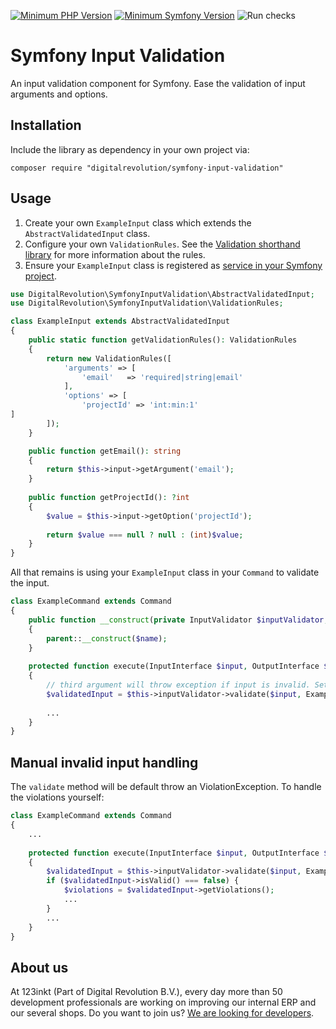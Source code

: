 [![Minimum PHP Version](https://img.shields.io/badge/php-%3E%3D%208.0-8892BF)](https://php.net/)
[![Minimum Symfony Version](https://img.shields.io/badge/symfony-%3E%3D%206.0-brightgreen)](https://symfony.com/doc/current/validation.html)
![Run checks](https://github.com/123inkt/symfony-input-validation/workflows/Run%checks/badge.svg)

# Symfony Input Validation
An input validation component for Symfony. Ease the validation of input arguments and options.

## Installation
Include the library as dependency in your own project via:
```
composer require "digitalrevolution/symfony-input-validation"
```

## Usage

1) Create your own `ExampleInput` class which extends the `AbstractValidatedInput` class.
2) Configure your own `ValidationRules`. See the [Validation shorthand library](https://github.com/123inkt/symfony-validation-shorthand) for
   more information about the rules.
3) Ensure your `ExampleInput` class is registered as [service in your Symfony project](https://symfony.com/doc/current/service_container.html).

```php
use DigitalRevolution\SymfonyInputValidation\AbstractValidatedInput;
use DigitalRevolution\SymfonyInputValidation\ValidationRules;

class ExampleInput extends AbstractValidatedInput
{
    public static function getValidationRules(): ValidationRules
    {
        return new ValidationRules([
            'arguments' => [
                'email'   => 'required|string|email'                
            ],
            'options' => [
                'projectId' => 'int:min:1'
]           
        ]);
    }

    public function getEmail(): string
    {
        return $this->input->getArgument('email');
    }
    
    public function getProjectId(): ?int
    {
        $value = $this->input->getOption('projectId');
    
        return $value === null ? null : (int)$value;
    }
}
```

All that remains is using your `ExampleInput` class in your `Command` to validate the input.
```php
class ExampleCommand extends Command
{
    public function __construct(private InputValidator $inputValidator, ?string $name = null)
    {
        parent::__construct($name);
    }
    
    protected function execute(InputInterface $input, OutputInterface $output): int
    {
        // third argument will throw exception if input is invalid. Set to `false` if you want to handle the validation yourself.
        $validatedInput = $this->inputValidator->validate($input, ExampleInput::class, true);
        
        ...
    }    
}
```

## Manual invalid input handling

The `validate` method will be default throw an ViolationException. To handle the violations yourself:
```php
class ExampleCommand extends Command
{
    ...
    
    protected function execute(InputInterface $input, OutputInterface $output): int
    {
        $validatedInput = $this->inputValidator->validate($input, ExampleInput::class, false);
        if ($validatedInput->isValid() === false) {
            $violations = $validatedInput->getViolations();
            ...
        }
        ...
    }   
}
```


## About us

At 123inkt (Part of Digital Revolution B.V.), every day more than 50 development professionals are working on improving our internal ERP 
and our several shops. Do you want to join us? [We are looking for developers](https://www.werkenbij123inkt.nl/zoek-op-afdeling/it).
